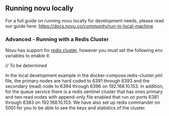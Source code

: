 ## Running novu locally

For a full guide on running novu locally for development needs, please read our guide here: <https://docs.novu.co/community/run-in-local-machine>

### Advanced - Running with a Redis Cluster

Novu has support for [redis cluster](https://redis.io/docs/management/scaling/), however you must set the following env variables to enable it:

// To be determined

In the local development example in the docker-compose.redis-cluster.yml file, the primary nodes are hard coded to 6391 through 6393 and
the secondary (read) node to 6394 through 6396 on 192.168.10.153.
In addition, for the queue service there is a redis sentinel cluster that has ones primary and two read nodes
with append-only file enabled that run on ports 6381 through 6383 on 192.168.10.153.
We have also set up redis commander on 5001 for you to be able to see the keys and statistics of the cluster.
